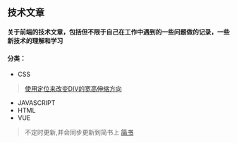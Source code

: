 ## 技术文章

#### 关于前端的技术文章，包括但不限于自己在工作中遇到的一些问题做的记录，一些新技术的理解和学习

#### 分类：
- CSS
> [使用定位来改变DIV的宽高伸缩方向](https://github.com/guxiangyuan11/Own_Article/blob/master/CSS/%E4%BD%BF%E7%94%A8%E5%AE%9A%E4%BD%8D%E4%BF%AE%E6%94%B9%E5%85%83%E7%B4%A0%E5%8E%9F%E7%82%B9.md)
- JAVASCRIPT
- HTML
- VUE


> 不定时更新,并会同步更新到简书上
[简书](https://www.jianshu.com/u/fdc9dbfc5a32)